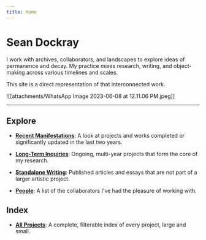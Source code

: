 ```yaml
---
title: Home
---
```


# Sean Dockray

I work with archives, collaborators, and landscapes to explore ideas of permanence and decay. My practice mixes research, writing, and object-making across various timelines and scales.

This site is a direct representation of that interconnected work.

![[attachments/WhatsApp Image 2023-06-08 at 12.11.06 PM.jpeg]]

---

## Explore

* [**Recent Manifestations**](/recent/): A look at projects and works completed or significantly updated in the last two years.
    
* [**Long-Term Inquiries**](/long-term/): Ongoing, multi-year projects that form the core of my research.
    
* [**Standalone Writing**](/writing/): Published articles and essays that are not part of a larger artistic project.
    
* [**People**](/people/): A list of the collaborators I've had the pleasure of working with.

## Index

* [**All Projects**](/projects/): A complete, filterable index of every project, large and small.
